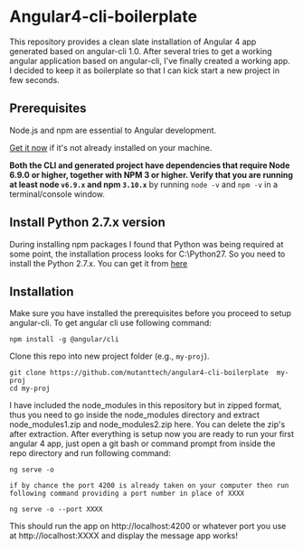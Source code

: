 # Angular4-cli-boilerplate
This repository provides a clean slate installation of Angular 4 app generated based on angular-cli 1.0. After several tries to get a working angular application based on angular-cli, I've finally created a working app. I decided to keep it as boilerplate so that I can kick start a new project in few seconds.

## Prerequisites

Node.js and npm are essential to Angular development. 
   
<a href="https://docs.npmjs.com/getting-started/installing-node" target="_blank" title="Installing Node.js and updating npm">
Get it now</a> if it's not already installed on your machine.

**Both the CLI and generated project have dependencies that require Node 6.9.0 or higher, together with NPM 3 or higher. Verify that you are running at least node `v6.9.x` and npm `3.10.x`** by running `node -v` and `npm -v` in a terminal/console window.

## Install Python 2.7.x version

During installing npm packages I found that Python was being required at some point, the installation process looks for C:\Python27. So you need to install the Python 2.7.x. You can get it from <a href="https://www.python.org/downloads/release/python-2712" target="_blank" title="Installing Node.js and updating npm">here</a>

## Installation 
Make sure you have installed the prerequisites before you proceed to setup angular-cli. To get angular cli use following command:

```shell
npm install -g @angular/cli
```
Clone this repo into new project folder (e.g., `my-proj`).

```shell
git clone https://github.com/mutanttech/angular4-cli-boilerplate  my-proj
cd my-proj
```
I have included the node_modules in this repository but in zipped format, thus you need to go inside the node_modules directory and extract node_modules1.zip and node_modules2.zip here. You can delete the zip's after extraction. After everything is setup now you are ready to run your first angular 4 app, just open a git bash or command prompt from inside the repo directory and run following command:

```shell
ng serve -o

if by chance the port 4200 is already taken on your computer then run following command providing a port number in place of XXXX

ng serve -o --port XXXX
```

This should run the app on http://localhost:4200 or whatever port you use at http://localhost:XXXX and display the message app works!
